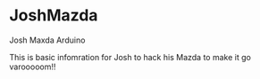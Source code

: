 # JoshMazda
Josh Maxda Arduino

This is basic infomration for Josh to hack his Mazda to make it go varooooom!!
